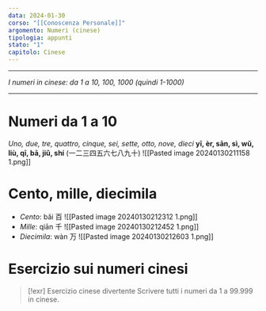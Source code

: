 ```yaml
---
data: 2024-01-30
corso: "[[Conoscenza Personale]]"
argomento: Numeri (cinese)
tipologia: appunti
stato: "1"
capitolo: Cinese
---
```

- - -
*I numeri in cinese: da 1 a 10, 100, 1000 (quindi 1-1000)*
- - -
# Numeri da 1 a 10
*Uno, due, tre, quattro, cinque, sei, sette, otto, nove, dieci*
**yī, èr, sān, sì, wǔ, liù, qī, bā, jiǔ, shí** (一二三四五六七八九十)
![[Pasted image 20240130211158 1.png]]
# Cento, mille, diecimila
- *Cento*: bǎi 百
![[Pasted image 20240130212312 1.png]]
- *Mille*: qiān 千
![[Pasted image 20240130212452 1.png]]
- *Diecimila*: wàn 万
![[Pasted image 20240130212603 1.png]]
# Esercizio sui numeri cinesi
> [!exr] Esercizio cinese divertente
> Scrivere tutti i numeri da 1 a 99.999 in cinese.

